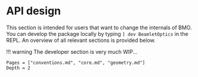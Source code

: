 # API design

This section is intended for users that want to change the internals of BMO. You can develop the package locally by typing `] dev BeamletOptics` in the REPL. An overview of all relevant sections is provided below. 

!!! warning
    The developer section is very much WIP...

```@contents
Pages = ["conventions.md", "core.md", "geometry.md"]
Depth = 2
```